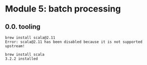 # Module 5: batch processing

## 0.0. tooling

```terminal
brew install scala@2.11
Error: scala@2.11 has been disabled because it is not supported upstream!

brew install scala
3.2.2 installed
```

